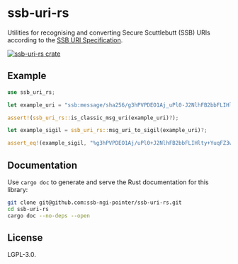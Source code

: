 <!--
SPDX-FileCopyrightText: 2021 Andrew 'glyph' Reid

SPDX-License-Identifier: CC0-1.0
-->

# ssb-uri-rs

Utilities for recognising and converting Secure Scuttlebutt (SSB) URIs according to the [SSB URI Specification](https://github.com/ssb-ngi-pointer/ssb-uri-spec).

[![ssb-uri-rs crate](https://img.shields.io/crates/v/ssb-uri-rs)](https://crates.io/crates/ssb-uri-rs)

## Example

```rust
use ssb_uri_rs;

let example_uri = "ssb:message/sha256/g3hPVPDEO1Aj_uPl0-J2NlhFB2bbFLIHlty-YuqFZ3w=";

assert!(ssb_uri_rs::is_classic_msg_uri(example_uri)?);

let example_sigil = ssb_uri_rs::msg_uri_to_sigil(example_uri)?;

assert_eq!(example_sigil, "%g3hPVPDEO1Aj/uPl0+J2NlhFB2bbFLIHlty+YuqFZ3w=.sha256");
```

## Documentation

Use `cargo doc` to generate and serve the Rust documentation for this library:

```bash
git clone git@github.com:ssb-ngi-pointer/ssb-uri-rs.git
cd ssb-uri-rs
cargo doc --no-deps --open 
```

## License

LGPL-3.0.
